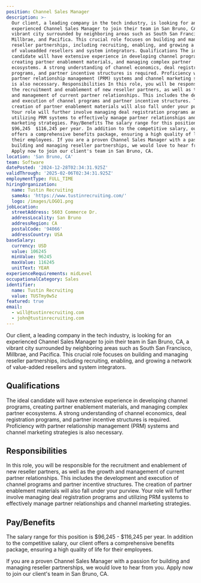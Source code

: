 ```yaml
---
position: Channel Sales Manager
description: >-
  Our client, a leading company in the tech industry, is looking for an
  experienced Channel Sales Manager to join their team in San Bruno, CA, a
  vibrant city surrounded by neighboring areas such as South San Francisco,
  Millbrae, and Pacifica. This crucial role focuses on building and managing
  reseller partnerships, including recruiting, enabling, and growing a network
  of valueadded resellers and system integrators. Qualifications The ideal
  candidate will have extensive experience in developing channel programs,
  creating partner enablement materials, and managing complex partner
  ecosystems. A strong understanding of channel economics, deal registration
  programs, and partner incentive structures is required. Proficiency with
  partner relationship management (PRM) systems and channel marketing strategies
  is also necessary. Responsibilities In this role, you will be responsible for
  the recruitment and enablement of new reseller partners, as well as the growth
  and management of current partner relationships. This includes the development
  and execution of channel programs and partner incentive structures. The
  creation of partner enablement materials will also fall under your purview.
  Your role will further involve managing deal registration programs and
  utilizing PRM systems to effectively manage partner relationships and channel
  marketing strategies. Pay/Benefits The salary range for this position is
  $96,245  $116,245 per year. In addition to the competitive salary, our client
  offers a comprehensive benefits package, ensuring a high quality of life for
  their employees. If you are a proven Channel Sales Manager with a passion for
  building and managing reseller partnerships, we would love to hear from you.
  Apply now to join our client's team in San Bruno, CA.
location: 'San Bruno, CA'
team: Software
datePosted: '2024-12-28T02:34:31.925Z'
validThrough: '2025-02-06T02:34:31.925Z'
employmentType: FULL_TIME
hiringOrganization:
  name: Tustin Recruiting
  sameAs: 'https://www.tustinrecruiting.com/'
  logo: /images/LOGO1.png
jobLocation:
  streetAddress: 5603 Commerce Dr.
  addressLocality: San Bruno
  addressRegion: CA
  postalCode: '94066'
  addressCountry: USA
baseSalary:
  currency: USD
  value: 106245
  minValue: 96245
  maxValue: 116245
  unitText: YEAR
experienceRequirements: midLevel
occupationalCategory: Sales
identifier:
  name: Tustin Recruiting
  value: TUSTmy0w5z
featured: true
email:
  - will@tustinrecruiting.com
  - john@tustinrecruiting.com
---
```




Our client, a leading company in the tech industry, is looking for an experienced Channel Sales Manager to join their team in San Bruno, CA, a vibrant city surrounded by neighboring areas such as South San Francisco, Millbrae, and Pacifica. This crucial role focuses on building and managing reseller partnerships, including recruiting, enabling, and growing a network of value-added resellers and system integrators.

## Qualifications
The ideal candidate will have extensive experience in developing channel programs, creating partner enablement materials, and managing complex partner ecosystems. A strong understanding of channel economics, deal registration programs, and partner incentive structures is required. Proficiency with partner relationship management (PRM) systems and channel marketing strategies is also necessary.

## Responsibilities
In this role, you will be responsible for the recruitment and enablement of new reseller partners, as well as the growth and management of current partner relationships. This includes the development and execution of channel programs and partner incentive structures. The creation of partner enablement materials will also fall under your purview. Your role will further involve managing deal registration programs and utilizing PRM systems to effectively manage partner relationships and channel marketing strategies.

## Pay/Benefits
The salary range for this position is $96,245 - $116,245 per year. In addition to the competitive salary, our client offers a comprehensive benefits package, ensuring a high quality of life for their employees.

If you are a proven Channel Sales Manager with a passion for building and managing reseller partnerships, we would love to hear from you. Apply now to join our client's team in San Bruno, CA.
